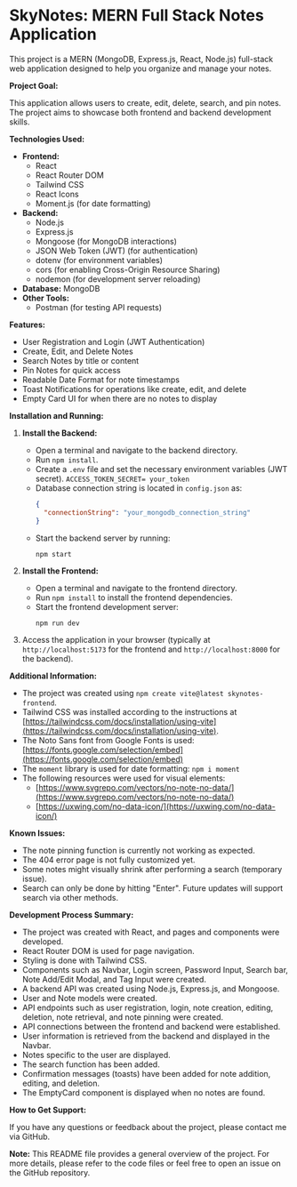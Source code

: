 # SkyNotes: MERN Full Stack Notes Application

This project is a MERN (MongoDB, Express.js, React, Node.js) full-stack web application designed to help you organize and manage your notes.

**Project Goal:**

This application allows users to create, edit, delete, search, and pin notes. The project aims to showcase both frontend and backend development skills.

**Technologies Used:**

- **Frontend:**
  - React
  - React Router DOM
  - Tailwind CSS
  - React Icons
  - Moment.js (for date formatting)
- **Backend:**
  - Node.js
  - Express.js
  - Mongoose (for MongoDB interactions)
  - JSON Web Token (JWT) (for authentication)
  - dotenv (for environment variables)
  - cors (for enabling Cross-Origin Resource Sharing)
  - nodemon (for development server reloading)
- **Database:** MongoDB
- **Other Tools:**
  - Postman (for testing API requests)

**Features:**

- User Registration and Login (JWT Authentication)
- Create, Edit, and Delete Notes
- Search Notes by title or content
- Pin Notes for quick access
- Readable Date Format for note timestamps
- Toast Notifications for operations like create, edit, and delete
- Empty Card UI for when there are no notes to display

**Installation and Running:**

1.  **Install the Backend:**

    - Open a terminal and navigate to the backend directory.
    - Run `npm install`.
    - Create a `.env` file and set the necessary environment variables (JWT secret).
      `ACCESS_TOKEN_SECRET= your_token`
    - Database connection string is located in `config.json` as:
      ```json
      {
        "connectionString": "your_mongodb_connection_string"
      }
      ```
    - Start the backend server by running:
      ```
      npm start
      ```

2.  **Install the Frontend:**

    - Open a terminal and navigate to the frontend directory.
    - Run `npm install` to install the frontend dependencies.
    - Start the frontend development server:
      ```
      npm run dev
      ```

3.  Access the application in your browser (typically at `http://localhost:5173` for the frontend and `http://localhost:8000` for the backend).

**Additional Information:**

- The project was created using `npm create vite@latest skynotes-frontend`.
- Tailwind CSS was installed according to the instructions at [https://tailwindcss.com/docs/installation/using-vite](https://tailwindcss.com/docs/installation/using-vite).
- The Noto Sans font from Google Fonts is used: [https://fonts.google.com/selection/embed](https://fonts.google.com/selection/embed)
- The `moment` library is used for date formatting: `npm i moment`
- The following resources were used for visual elements:
  - [https://www.svgrepo.com/vectors/no-note-no-data/](https://www.svgrepo.com/vectors/no-note-no-data/)
  - [https://uxwing.com/no-data-icon/](https://uxwing.com/no-data-icon/)

**Known Issues:**

- The note pinning function is currently not working as expected.
- The 404 error page is not fully customized yet.
- Some notes might visually shrink after performing a search (temporary issue).
- Search can only be done by hitting "Enter". Future updates will support search via other methods.

**Development Process Summary:**

- The project was created with React, and pages and components were developed.
- React Router DOM is used for page navigation.
- Styling is done with Tailwind CSS.
- Components such as Navbar, Login screen, Password Input, Search bar, Note Add/Edit Modal, and Tag Input were created.
- A backend API was created using Node.js, Express.js, and Mongoose.
- User and Note models were created.
- API endpoints such as user registration, login, note creation, editing, deletion, note retrieval, and note pinning were created.
- API connections between the frontend and backend were established.
- User information is retrieved from the backend and displayed in the Navbar.
- Notes specific to the user are displayed.
- The search function has been added.
- Confirmation messages (toasts) have been added for note addition, editing, and deletion.
- The EmptyCard component is displayed when no notes are found.

**How to Get Support:**

If you have any questions or feedback about the project, please contact me via GitHub.

**Note:** This README file provides a general overview of the project. For more details, please refer to the code files or feel free to open an issue on the GitHub repository.
